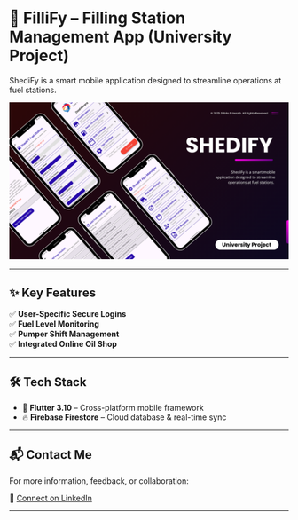 # 📱 FilliFy – Filling Station Management App (University Project)

ShediFy is a smart mobile application designed to streamline operations at fuel stations. 

![Main UI](Banners/1.png)

---

## ✨ Key Features

✅ **User-Specific Secure Logins**  
✅ **Fuel Level Monitoring**  
✅ **Pumper Shift Management**  
✅ **Integrated Online Oil Shop**  

---

## 🛠 Tech Stack

- 💙 **Flutter 3.10** – Cross-platform mobile framework  
- 🔥 **Firebase Firestore** – Cloud database & real-time sync  

---

## 📬 Contact Me

For more information, feedback, or collaboration:

🔗 [Connect on LinkedIn](https://www.linkedin.com/in/sithilxheartz/)

---

